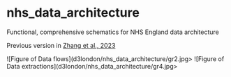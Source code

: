# nhs_data_architecture
Functional, comprehensive schematics for NHS England data architecture 

Previous version in [Zhang et al., 2023](https://www.thelancet.com/journals/landig/article/PIIS2589-7500(23)00157-7/fulltext)

![Figure of Data flows](d3london/nhs_data_architecture/gr2.jpg>
![Figure of Data extractions](d3london/nhs_data_architecture/gr4.jpg>
